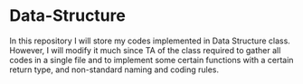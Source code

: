 # Data-Structure
In this repository I will store my codes implemented in Data Structure class. However, I will modify it much since TA of the class required to gather all codes in a single file and to implement some certain functions with a certain return type, and non-standard naming and coding rules.
